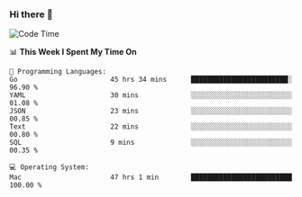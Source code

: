 ### Hi there 👋

<!--
**CrazyCollin/crazycollin** is a ✨ _special_ ✨ repository because its `README.md` (this file) appears on your GitHub profile.

Here are some ideas to get you started:

- 🔭 I’m currently working on ...
- 🌱 I’m currently learning ...
- 👯 I’m looking to collaborate on ...
- 🤔 I’m looking for help with ...
- 💬 Ask me about ...
- 📫 How to reach me: ...
- 😄 Pronouns: ...
- ⚡ Fun fact: ...
-->

<!--START_SECTION:waka-->
![Code Time](http://img.shields.io/badge/Code%20Time-3%2C128%20hrs%2024%20mins-blue)

📊 **This Week I Spent My Time On** 

```text
💬 Programming Languages: 
Go                       45 hrs 34 mins      ████████████████████████░   96.90 % 
YAML                     30 mins             ░░░░░░░░░░░░░░░░░░░░░░░░░   01.08 % 
JSON                     23 mins             ░░░░░░░░░░░░░░░░░░░░░░░░░   00.85 % 
Text                     22 mins             ░░░░░░░░░░░░░░░░░░░░░░░░░   00.80 % 
SQL                      9 mins              ░░░░░░░░░░░░░░░░░░░░░░░░░   00.35 % 

💻 Operating System: 
Mac                      47 hrs 1 min        █████████████████████████   100.00 % 
```


<!--END_SECTION:waka-->
